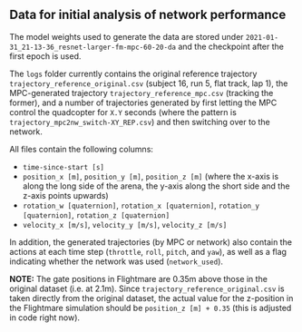 ## Data for initial analysis of network performance 

The model weights used to generate the data are stored under `2021-01-31_21-13-36_resnet-larger-fm-mpc-60-20-da` and the checkpoint after the first epoch is used.

The `logs` folder currently contains the original reference trajectory `trajectory_reference_original.csv` (subject 16, run 5, flat track, lap 1), the MPC-generated trajectory `trajectory_reference_mpc.csv` (tracking the former), and a number of trajectories generated by first letting the MPC control the quadcopter for `X.Y` seconds (where the pattern is `trajectory_mpc2nw_switch-XY_REP.csv`) and then switching over to the network. 

All files contain the following columns: 
- `time-since-start [s]`
- `position_x [m]`, `position_y [m]`, `position_z [m]` (where the x-axis is along the long side of the arena, the y-axis along the short side and the z-axis points upwards)
- `rotation_w [quaternion]`, `rotation_x [quaternion]`, `rotation_y [quaternion]`, `rotation_z [quaternion]`
- `velocity_x [m/s]`, `velocity_y [m/s]`, `velocity_z [m/s]`

In addition, the generated trajectories (by MPC or network) also contain the actions at each time step (`throttle`, `roll`, `pitch`, and `yaw`), as well as a flag indicating whether the network was used (`network_used`).

**NOTE:** The gate positions in Flightmare are 0.35m above those in the original dataset (i.e. at 2.1m). Since `trajectory_reference_original.csv` is taken directly from the original dataset, the actual value for the z-position in the Flightmare simulation should be `position_z [m] + 0.35` (this is adjusted in code right now).  